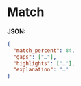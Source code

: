 # Match

**JSON:**
```json
{
  "match_percent": 84,
  "gaps": ["…"],
  "highlights": ["…"],
  "explanation": "…"
}
```
